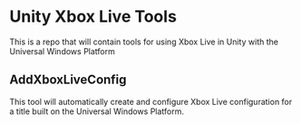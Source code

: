 # Unity Xbox Live Tools
This is a repo that will contain tools for using Xbox Live in Unity with the Universal Windows Platform

## AddXboxLiveConfig

This tool will automatically create and configure Xbox Live configuration for a title built on the Universal Windows Platform.
